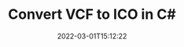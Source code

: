 ---
############################# Static ############################
layout: "auto-gen-conversion"
date: 2022-03-01T15:12:22
draft: false
otherformats: bmp dcm emf emz gif htm html ico jp2 jpeg jpg mht mhtml png psb psd svg svgz tga tif tiff webp wmf wmz
breadcrumb: VCF to ICO in C#

############################# Head ############################
head_title: "VCF to ICO Converter in C#"
head_description: "Convert VCF to ICO in .NET using a few lines of code. Use the GroupDocs Document Conversion API to convert over 160 file formats."

############################# Header ############################
title: "Convert VCF to ICO in C#"
description: "VCF to ICO conversion with a few lines of .NET code"
bg_image: "https://cms.admin.containerize.com/templates/aspose/App_Themes/V3/images/bg/header1.png"
bg_overlay: false
button:
    enable: true

############################# SubMenu ############################
submenu:
    enable: true

    left:
        img_alt: "GroupDocs.Conversion for .NET"
        image: "https://cms.admin.containerize.com/templates/groupdocs/images/product-logos/90x90-noborder/groupdocs-conversion-net.png"
        product: "GroupDocs.Conversion"
        platform: ".NET"

    

############################# About ############################
about:
    enable: true
    title: "About GroupDocs.Conversion для .NET API"
    content: |
        [GroupDocs.Conversion for .NET](https://products.groupdocs.com/conversion/net/) can be used to convert Microsoft Word, Excel, PowerPoint, PDF, Visio and other formats. GroupDocs.Conversion is a standalone API that is suitable for back-end and internal systems where high performance is required. It does not depend on any software such as Microsoft or Open Office.
    

overview:
    enable: true
    content: |
        Convert your VCF files to ICO in .NET easily. You can use just a couple of C# code lines in any platform of your choice like - Windows, Linux, macOS.
        You can try VCF to ICO conversion for free and evaluate conversion results quality.
        Along with simple file conversion scenarios you can try more advanced options for loading source VCF file and for saving output ICO result. 
        
        For example, for the source VCF file you may use the following load options:

        * auto-detect file format;
        * specify password for protected files (if file format supports it);
        * replace missing fonts to preserve document appearance.
        
        There are also advanced convert options for the ICO file:

        * convert specific document page or page range;
        * add a watermark to the converted ICO file.

        Once conversion is completed you can save your ICO file to the local file path or any third-party storage like FTP, Amazon S3, Google Drive, Dropbox etc.
        Please note - to convert VCF to ICO there is no need for any additional software installed - like MS Office, Open Office, Adobe Acrobat Reader etc. 


############################# Steps ############################
steps:
    enable: true
    title_left: "Steps to convert VCF to ICO in C#"
    content_left: |
        [GroupDocs.Conversion](https://products.groupdocs.com/conversion/net/) makes it easy for developers to convert a VCF file to ICO with a few lines of code.

        * Create an instance of the Converter class and provide the file VCF with the full path
        * Create and set ConvertOptions for ICO type.
        * Call the Converter.Convert method and pass the full path and format (ICO) as a parameter
        
    title_right: "System Requirements"
    content_right: |
        Basic conversion with GroupDocs.Conversion for .NET can be done in just a few simple steps. Our APIs are supported on all major platforms and operating systems. Before executing the code below, make sure you have the following prerequisites installed on your system.

        * Operating systems: Microsoft Windows, Linux, MacOS
        * Development environments: Microsoft Visual Studio, Xamarin, MonoDevelop
        * Frameworks: .NET Framework, .NET Standard, .NET Core, Mono
        * Get the latest GroupDocs.Conversion for .NET from [Nuget](https://www.nuget.org/packages/groupdocs.conversion)
        
    code: |
        ```cs
        // Load VCF file
        var converter = new GroupDocs.Conversion.Converter("template.vcf");
        // Set conversion parameters for ICO format
        var convertOptions = converter.GetPossibleConversions()["ico"].ConvertOptions;
        // Convert to ICO format
        converter.Convert("output.ico", convertOptions);        
        ```
        
demos:
    enable: true
    title: "VCF to ICO Live Demo"
    content: |
       Convert VCF to ICO now by visiting the [GroupDocs.Conversion App](https://products.groupdocs.app/conversion/family) website. Online demo has the following advantages
          

more_formats:
    enable: true
    title: "Other supported transformations VCF"
    content: "You can also convert VCF to many other file formats. Please see the list below."
       
       
back_to_top:
    enable: true
---